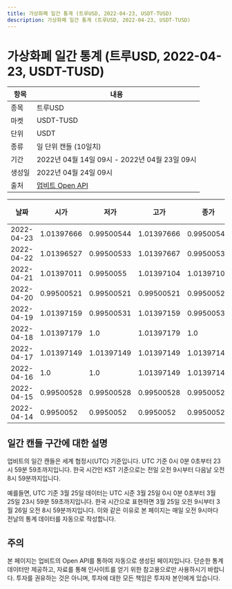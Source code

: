 ```yaml
---
title: 가상화폐 일간 통계 (트루USD, 2022-04-23, USDT-TUSD)
description: 가상화폐 일간 통계 (트루USD, 2022-04-23, USDT-TUSD)
---
```



가상화폐 일간 통계 (트루USD, 2022-04-23, USDT-TUSD)
===

|항목|내용|
|--|--|
|종목|트루USD|
|마켓|USDT-TUSD|
|단위|USDT|
|종류|일 단위 캔들 (10일치)|
|기간|2022년 04월 14일 09시 - 2022년 04월 23일 09시|
|생성일|2022년 04월 24일 09시|
|출처|[업비트 Open API](https://docs.upbit.com)|


|날짜|시가|저가|고가|종가|비고|
|--|--|--|--|--|--|
|2022-04-23|1.01397666|0.99500544|1.01397666|0.99500544|    |
|2022-04-22|1.01396527|0.99500533|1.01397667|0.99500533|    |
|2022-04-21|1.01397011|0.9950055|1.01397104|1.01397103|    |
|2022-04-20|0.99500521|0.99500521|0.99500521|0.99500521|    |
|2022-04-19|1.01397159|0.99500531|1.01397159|0.99500531|    |
|2022-04-18|1.01397179|1.0|1.01397179|1.0|    |
|2022-04-17|1.01397149|1.01397149|1.01397149|1.01397149|    |
|2022-04-16|1.0|1.0|1.01397149|1.01397149|    |
|2022-04-15|0.99500528|0.99500528|0.99500528|0.99500528|    |
|2022-04-14|0.9950052|0.9950052|0.9950052|0.9950052|    |


일간 캔들 구간에 대한 설명
---


업비트의 일간 캔들은 세계 협정시(UTC) 기준입니다. 
UTC 기준 0시 0분 0초부터 23시 59분 59초까지입니다. 
한국 시간인 KST 기준으로는 전일 오전 9시부터 다음날 오전 8시 59분까지입니다. 


예를들면, UTC 기준 3월 25일 데이터는 UTC 시준 3월 25일 0시 0분 0초부터 3월 25일 23시 59분 59초까지입니다. 
한국 시간으로 표현하면 3월 25일 오전 9시부터 3월 26일 오전 8시 59분까지입니다. 
이와 같은 이유로 본 페이지는 매일 오전 9시마다 전날의 통계 데이터를 자동으로 작성합니다. 


주의
---


본 페이지는 업비트의 Open API를 통하여 자동으로 생성된 페이지입니다. 
단순한 통계 데이터만 제공하고, 자료를 통해 인사이트를 얻기 위한 참고용으로만 사용하시기 바랍니다. 
투자를 권유하는 것은 아니며, 투자에 대한 모든 책임은 투자자 본인에게 있습니다. 
